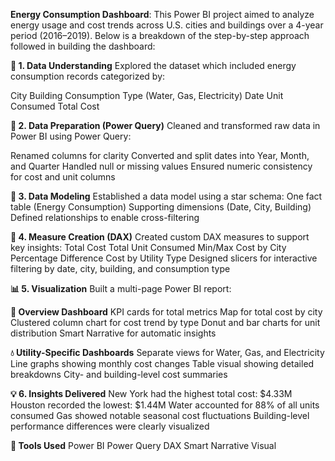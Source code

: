 **Energy Consumption Dashboard**: 
This Power BI project aimed to analyze energy usage and cost trends across U.S. cities and buildings over a 4-year period (2016–2019). Below is a breakdown of the step-by-step approach followed in building the dashboard:

**🧾 1. Data Understanding**
Explored the dataset which included energy consumption records categorized by:

City
Building
Consumption Type (Water, Gas, Electricity)
Date
Unit Consumed
Total Cost

**🧹 2. Data Preparation (Power Query)**
Cleaned and transformed raw data in Power BI using Power Query:

Renamed columns for clarity
Converted and split dates into Year, Month, and Quarter
Handled null or missing values
Ensured numeric consistency for cost and unit columns

**🧩 3. Data Modeling**
Established a data model using a star schema:
One fact table (Energy Consumption)
Supporting dimensions (Date, City, Building)
Defined relationships to enable cross-filtering

**🧮 4. Measure Creation (DAX)**
Created custom DAX measures to support key insights:
Total Cost
Total Unit Consumed
Min/Max Cost by City
Percentage Difference
Cost by Utility Type
Designed slicers for interactive filtering by date, city, building, and consumption type

**📊 5. Visualization**
Built a multi-page Power BI report:

**📌 Overview Dashboard**
KPI cards for total metrics
Map for total cost by city
Clustered column chart for cost trend by type
Donut and bar charts for unit distribution
Smart Narrative for automatic insights

**💧 Utility-Specific Dashboards**
Separate views for Water, Gas, and Electricity
Line graphs showing monthly cost changes
Table visual showing detailed breakdowns
City- and building-level cost summaries

**💡 6. Insights Delivered**
New York had the highest total cost: $4.33M
Houston recorded the lowest: $1.44M
Water accounted for 88% of all units consumed
Gas showed notable seasonal cost fluctuations
Building-level performance differences were clearly visualized

**🚀 Tools Used**
Power BI
Power Query
DAX
Smart Narrative Visual
